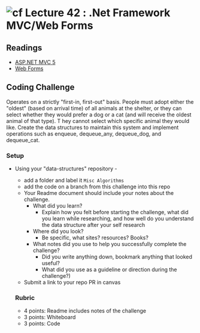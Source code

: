 ![cf](http://i.imgur.com/7v5ASc8.png) Lecture 42 : .Net Framework MVC/Web Forms
=====================================

## Readings
- [ASP.NET MVC 5](https://docs.microsoft.com/en-us/aspnet/mvc/overview/getting-started/introduction/)
- [Web Forms](https://docs.microsoft.com/en-us/aspnet/web-forms/what-is-web-forms)


## Coding Challenge

Operates on a strictly "first-in, first-out" basis. People must adopt either the "oldest" (based on arrival time) of all animals at the shelter, 
or they can select whether they would prefer a dog or a cat (and will receive the oldest animal of that type). T
hey cannot select which specific animal they would like. Create the data structures to maintain this system and 
implement operations such as enqueue, dequeue_any, dequeue_dog, and dequeue_cat.

### Setup
- Using your "data-structures" repository -
  - add a folder and label it `Misc Algorithms`
  - add the code on a branch from this challenge into this repo
  - Your Readme document should include your notes about the challenge.
	- What did you learn? 
		- Explain how you felt before starting the challenge, what did you learn while researching, and how well do you understand the data structure after your self research
	- Where did you look? 
		- Be specific, what sites? resources? Books?
	- What notes did you use to help you successfully complete the challenge? 
		- Did you write anything down, bookmark anything that looked useful? 
		- What did you use as a guideline or direction during the challenge?)
  - Submit a link to your repo PR in canvas
  
  
  ### Rubric
  - 4 points: Readme includes notes of the challenge
  - 3 points: Whiteboard 
  - 3 points: Code